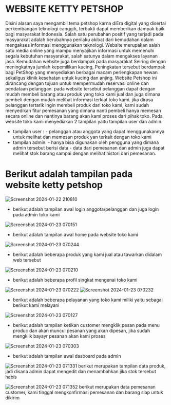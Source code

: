 # WEBSITE KETTY PETSHOP
  Disini alasan saya mengambil tema petshop karna diEra digital yang disertai perkembangan teknologi canggih, terbukti dapat memberikan dampak baik bagi masyarakat Indonesia. Salah satu perubahan positif yang terjadi pada masyarakat adalah berubahnya perilaku akibat dari kemudahan dalam mengakses informasi menggunakan teknologi. Website merupakan salah satu media online yang mampu menyajikan informasi untuk memenuhi segala kebutuhan masyarakat, salah satunya dalam mengakses layanan jasa. Kemudahan website juga berdampak pada masyarakat Seiring dengan meningkatnya jumlah kepemilikan kucing, Peningkatan tersebut berdampak bagi PetShop yang menyediakan berbagai macam perlengkapan hewan sekaligus klinik kesehatan untuk kucing dan anjing. Website Petshop ini dirancang dengan tujuan untuk mempermudah reservasi online dan pendataan pelanggan. 
  pada website tersebut pelanggan dapat dengan mudah membeli barang atau produk yang toko kami jual dan juga dimana pembeli dengan mudah melihat informasi terkiat toko kami. jika dirasa pelanggan tertarik ingin membeli produk dari toko kami, kami sudah menyedikan fitur pemesanan yang dimana nanti pembeli hanya memesan secara online dan nantinya barang akan kami proses dari pihak toko. Pada website toko kami menyediakan 2 tampilan yaitu tampilan user dan admin. 
* tampilan user : - pelanggan atau anggota yang dapat menggunakannya untuk melihat dan memesan produk yan terkait dengan toko kami
* tampilan admin: - hanya bisa digunakan oleh pengguna yang dimana admin tersebut berisi data - data dari pemesanan dan admin juga dapat melihat stok barang sampai dengan melihat histori dari pemesanan.

# Berikut adalah tampilan pada website ketty petshop
![Screenshot 2024-01-22 210810](https://github.com/septiaprmsti/petshop/assets/146810037/68350e64-c54c-4476-b5d7-9d67731aede6)
* berikut adalah tampilan awal login anggota/pelanggan dan juga login pada admin toko kami
 

![Screenshot 2024-01-23 070151](https://github.com/septiaprmsti/petshop/assets/146810037/25006f07-faa3-4c5b-8694-137100b7b7df)
* berikut adalah tampilan awal home pada website toko kami


![Screenshot 2024-01-23 070244](https://github.com/septiaprmsti/petshop/assets/146810037/5b83a825-330f-4a9f-9102-7a7850f8f051)
* berikut adalah beberapa produk yang kami jual atau tawarkan didalam web tersebut


![Screenshot 2024-01-23 070210](https://github.com/septiaprmsti/petshop/assets/146810037/c20f03db-7ae4-4955-a839-90f9653ccf3b)
* berikut adalah beberapa profil singkat mengenai toko kami


![Screenshot 2024-01-23 070222](https://github.com/septiaprmsti/petshop/assets/146810037/532a2a13-61d7-4f57-ad20-47578221def0)
![Screenshot 2024-01-23 070232](https://github.com/septiaprmsti/petshop/assets/146810037/2ae8bb67-ae2f-40e2-8ba2-3bef4b04842d)
* berikut adalah beberapa pelayanan yang toko kami miliki yaitu sebagai berikut kami melayani


![Screenshot 2024-01-23 070127](https://github.com/septiaprmsti/petshop/assets/146810037/d19bab65-e03b-4de0-a4f5-e09dba1a878d)
* berikut adalah tampilan ketikan customer mengklik pesan pada menu produc dan akan muncul pesanan yang akan dipesan, jika sudah mengklik bayayr pesanan akan kami proses


![Screenshot 2024-01-23 070303](https://github.com/septiaprmsti/petshop/assets/146810037/93f08da8-54a1-4b00-a314-fb63b50bdd46)
* berikut adalah tampilan awal dasboard pada admin


![Screenshot 2024-01-23 071331](https://github.com/septiaprmsti/petshop/assets/146810037/db75a335-12d1-4668-8208-23946e5c8fb9)
berikut merupakan tampilan data produk, jadi disana admin dapat mengedit dan menambahkan jika stok tersebut habis

![Screenshot 2024-01-23 071352](https://github.com/septiaprmsti/petshop/assets/146810037/2c535b13-e6de-4a5d-82d0-ba444cecef1e)
berikut merupakan data pemesanan customer, kami tinggal mengkonfirmasi pemesanan dan barang siap untuk dikirim
